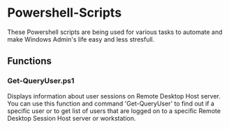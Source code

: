 # Powershell-Scripts
These Powershell scripts are being used for various tasks to automate and make Windows Admin's life easy and less stresfull.

## Functions
### Get-QueryUser.ps1
Displays information about user sessions on Remote Desktop Host server. You can use this function and command 'Get-QueryUser' to find out if a specific user or to get list of users that are logged on to a specific Remote Desktop Session Host server or workstation.
